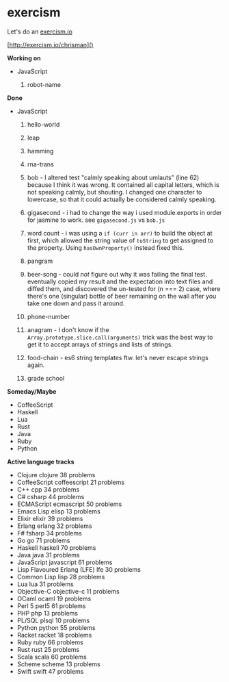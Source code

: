 # exercism

Let's do an [exercism.io](http://exercism.io/)

[http://exercism.io/chrisman]()

__Working on__

* JavaScript

  1. robot-name

__Done__

* JavaScript

  1. hello-world

  2. leap

  3. hamming

  4. rna-trans

  5. bob - I altered test "calmly speaking about umlauts" (line 62) because I think it was wrong. It contained all capital letters, which is not speaking calmly, but shouting. I changed one character to lowercase, so that it could actually be considered calmly speaking.

  6. gigasecond - i had to change the way i used module.exports in order for jasmine to work. see `gigasecond.js` vs `bob.js`

  7. word count - i was using a `if (curr in arr)` to build the object at first, which allowed the string value of `toString` to get assigned to the property. Using `hasOwnProperty()` instead fixed this.

  8. pangram

  9. beer-song - could _not_ figure out why it was failing the final test. eventually copied my result and the expectation into text files and diffed them, and discovered the un-tested for (n === 2) case, where there's one (singular) bottle of beer remaining on the wall after you take one down and pass it around.

  1. phone-number

  1. anagram - I don't know if the `Array.prototype.slice.call(arguments)` trick was the best way to get it to accept arrays of strings and lists of strings.

  1. food-chain - es6 string templates ftw. let's never escape strings again.
  
  1. grade school

__Someday/Maybe__

  * CoffeeScript
  * Haskell
  * Lua
  * Rust
  * Java
  * Ruby
  * Python

__Active language tracks__

* Clojure                       clojure        38 problems
* CoffeeScript                  coffeescript   21 problems
* C++                           cpp            34 problems
* C#                            csharp         44 problems
* ECMAScript                    ecmascript     50 problems
* Emacs Lisp                    elisp          13 problems
* Elixir                        elixir         39 problems
* Erlang                        erlang         32 problems
* F#                            fsharp         34 problems
* Go                            go             71 problems
* Haskell                       haskell        70 problems
* Java                          java           31 problems
* JavaScript                    javascript     61 problems
* Lisp Flavoured Erlang (LFE)   lfe            30 problems
* Common Lisp                   lisp           28 problems
* Lua                           lua            31 problems
* Objective-C                   objective-c    11 problems
* OCaml                         ocaml          19 problems
* Perl 5                        perl5          61 problems
* PHP                           php            13 problems
* PL/SQL                        plsql          10 problems
* Python                        python         55 problems
* Racket                        racket         18 problems
* Ruby                          ruby           66 problems
* Rust                          rust           25 problems
* Scala                         scala          60 problems
* Scheme                        scheme         13 problems
* Swift                         swift          47 problems

